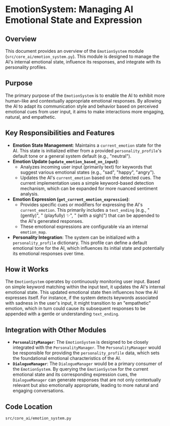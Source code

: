 # EmotionSystem: Managing AI Emotional State and Expression

## Overview

This document provides an overview of the `EmotionSystem` module (`src/core_ai/emotion_system.py`). This module is designed to manage the AI's internal emotional state, influence its responses, and integrate with its personality profiles.

## Purpose

The primary purpose of the `EmotionSystem` is to enable the AI to exhibit more human-like and contextually appropriate emotional responses. By allowing the AI to adapt its communication style and behavior based on perceived emotional cues from user input, it aims to make interactions more engaging, natural, and empathetic.

## Key Responsibilities and Features

*   **Emotion State Management**: Maintains a `current_emotion` state for the AI. This state is initialized either from a provided `personality_profile`'s default tone or a general system default (e.g., "neutral").
*   **Emotion Update (`update_emotion_based_on_input`)**:
    *   Analyzes incoming user input (primarily text) for keywords that suggest various emotional states (e.g., "sad", "happy", "angry").
    *   Updates the AI's `current_emotion` based on the detected cues. The current implementation uses a simple keyword-based detection mechanism, which can be expanded for more nuanced sentiment analysis.
*   **Emotion Expression (`get_current_emotion_expression`)**:
    *   Provides specific cues or modifiers for expressing the AI's `current_emotion`. This primarily includes a `text_ending` (e.g., " (gently)", " (playfully) ✨", " (with a sigh)") that can be appended to the AI's generated responses.
    *   These emotional expressions are configurable via an internal `emotion_map`.
*   **Personality Integration**: The system can be initialized with a `personality_profile` dictionary. This profile can define a default emotional tone for the AI, which influences its initial state and potentially its emotional responses over time.

## How it Works

The `EmotionSystem` operates by continuously monitoring user input. Based on simple keyword matching within the input text, it updates the AI's internal emotional state. This updated emotional state then influences how the AI expresses itself. For instance, if the system detects keywords associated with sadness in the user's input, it might transition to an "empathetic" emotion, which in turn could cause its subsequent responses to be appended with a gentle or understanding `text_ending`.

## Integration with Other Modules

*   **`PersonalityManager`**: The `EmotionSystem` is designed to be closely integrated with the `PersonalityManager`. The `PersonalityManager` would be responsible for providing the `personality_profile` data, which sets the foundational emotional characteristics of the AI.
*   **`DialogueManager`**: The `DialogueManager` would be a primary consumer of the `EmotionSystem`. By querying the `EmotionSystem` for the current emotional state and its corresponding expression cues, the `DialogueManager` can generate responses that are not only contextually relevant but also emotionally appropriate, leading to more natural and engaging conversations.

## Code Location

`src/core_ai/emotion_system.py`